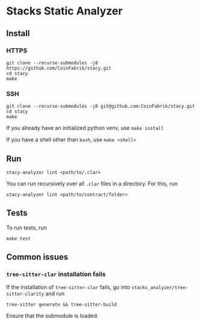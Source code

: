 # Stacks Static Analyzer

## Install

### HTTPS
```shell
git clone --recurse-submodules -j8 https://github.com/CoinFabrik/stacy.git
cd stacy
make
```

### SSH
```shell
git clone --recurse-submodules -j8 git@github.com:CoinFabrik/stacy.git
cd stacy
make
```

If you already have an initialized python venv, use `make install`

If you have a shell other than `bash`, use `make <shell>`

## Run

```shell
stacy-analyzer lint <path/to/.clar>
```

You can run recursively over all `.clar` files in a directory. For this, run

```shell
stacy-analyzer lint <path/to/contract/folder>
```

## Tests

To run tests, run
```shell
make test
```

## Common issues

### `tree-sitter-clar` installation fails
If the installation of `tree-sitter-clar` fails, go into `stacks_analyzer/tree-sitter-clarity` and run

```shell
tree-sitter generate && tree-sitter-build
```

Ensure that the submodule is loaded.
